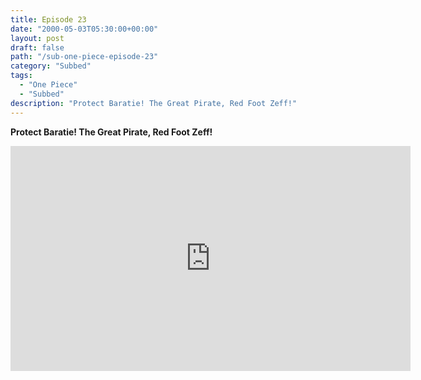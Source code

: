 ```yaml
---
title: Episode 23
date: "2000-05-03T05:30:00+00:00"
layout: post
draft: false
path: "/sub-one-piece-episode-23"
category: "Subbed"
tags:
  - "One Piece"
  - "Subbed"
description: "Protect Baratie! The Great Pirate, Red Foot Zeff!"
---
```


**Protect Baratie! The Great Pirate, Red Foot Zeff!**

<iframe width="640" height="360" src="https://www.fembed.com/v/zyvnkrrw8v1" frameborder="0" marginwidth=0 marginheight=0 scrolling=no allowfullscreen></iframe>

